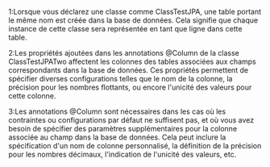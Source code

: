 1:Lorsque vous déclarez une classe comme ClassTestJPA, une table portant le même nom est créée dans la base de données. Cela signifie que chaque instance de cette classe sera représentée en tant que ligne dans cette table.

2:Les propriétés ajoutées dans les annotations @Column de la classe ClassTestJPATwo affectent les colonnes des tables associées aux champs correspondants dans la base de données. Ces propriétés permettent de spécifier diverses configurations telles que le nom de la colonne, la précision pour les nombres flottants, ou encore l'unicité des valeurs pour cette colonne.

3:Les annotations @Column sont nécessaires dans les cas où les contraintes ou configurations par défaut ne suffisent pas, et où vous avez besoin de spécifier des paramètres supplémentaires pour la colonne associée au champ dans la base de données. Cela peut inclure la spécification d'un nom de colonne personnalisé, la définition de la précision pour les nombres décimaux, l'indication de l'unicité des valeurs, etc.